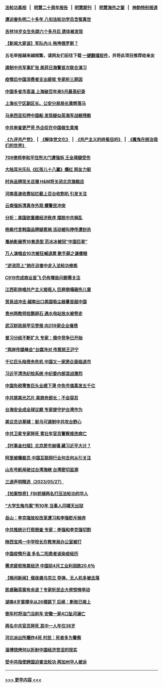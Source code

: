 #### [法轮功真相](https://github.com/gfw-breaker/truth/blob/master/README.md?t=0) &nbsp;&nbsp;|&nbsp;&nbsp; [明慧二十周年报告](https://github.com/gfw-breaker/mh-reports/blob/master/README.md?t=0) &nbsp;&nbsp;|&nbsp;&nbsp;[明慧期刊](https://github.com/gfw-breaker/mh-qikan) &nbsp;&nbsp;|&nbsp;&nbsp; [明慧海外之窗](https://github.com/gfw-breaker/mh-news/blob/master/README.md?t=0) &nbsp;&nbsp;|&nbsp;&nbsp; [神韵特别报道](https://github.com/gfw-breaker/mh-news/blob/master/shenyun.md?t=0)
#### [遭迫害失明二十多年 八旬法轮功学员含冤离世](../pages/nsc413/n14005431.md?t=05300043) 
#### [吉林18岁女生失踪六个多月后 遗体被发现](../pages/nsc413/n14005893.md?t=05300043) 
#### [【新闻大家谈】军队内斗 拖垮俄罗斯？](../pages/nsc413/n14005951.md?t=05300043) 
#### 五毛举报越来越频繁，请网友们前往下载 [一键翻墙软件](https://github.com/gfw-breaker/ssr-accounts)，并将此项目推荐给亲友
#### [遏制中共军事扩张 美菲日海警首次联合演习](../pages/nsc413/n14005888.md?t=05300043) 
#### [疫情后中国消费者支出疲软 专家析三原因](../pages/nsc413/n14005919.md?t=05300043) 
#### [中国多省市高温 上海破百年来5月最高纪录](../pages/nsc413/n14005794.md?t=05300043) 
#### [上海长宁区副区长、公安分局局长黄辉落马](../pages/nsc413/n14005869.md?t=05300043) 
#### [马来西亚扣押中国船 发现疑似英海军战舰残骸](../pages/nsc413/n14005866.md?t=05300043) 
#### [中共审查更严苛 外企叹在中国做生意难](../pages/nsc413/n14005796.md?t=05300043) 
#### [《九评共产党》](https://github.com/begood0513/9ping.md/blob/master/README.md) &nbsp;|&nbsp; [《解体党文化》](../../../../jtdwh.md/blob/master/README.md)  &nbsp;|&nbsp; [《共产主义的终极目的》](../../../../gczydzjmd.md/blob/master/README.md) &nbsp;|&nbsp; [《魔鬼在统治我们的世界》](../../../../mgztzwmdsj.md/blob/master/README.md) 
#### [709律师李和平住所大门遭强拆 王全璋腿受伤](../pages/nsc413/n14005785.md?t=05300043) 
#### [大陆耳光乐队《红孩儿十八赢》爆红 网友力挺](../pages/nsc413/n14005673.md?t=05300043) 
#### [时尚品牌现关店潮 H&M将关闭北京旗舰店](../pages/nsc413/n14005610.md?t=05300043) 
#### [河南高速收费站拦截上百台收割机 引发关注](../pages/nsc413/n14005501.md?t=05300043) 
#### [云南强拆清真寺外观 爆警民冲突](../pages/nsc413/n14005561.md?t=05300043) 
#### [分析：美国欲重建经济秩序 摆脱中共祸乱](../pages/nsc413/n14005488.md?t=05300043) 
#### [杨紫代言韩国品牌疑惹祸 活动被叫停传遭封杀](../pages/nsc413/n14005496.md?t=05300043) 
#### [戛纳影展秀16套造型 范冰冰被冠“中国巨星”](../pages/nsc413/n14005474.md?t=05300043) 
#### [万人演唱会10次被狂喊退票 歌手薛之谦傻眼](../pages/nsc413/n14005453.md?t=05300043) 
#### [“逆流而上”她在迫害中走入法轮功修炼](../pages/nsc413/n13994363.md?t=05300043) 
#### [C919完成商业首飞 仍有哪些问题需关注](../pages/nsc413/n14005421.md?t=05300043) 
#### [江西彩排唱共产主义接班人 巨屏倒塌砸伤儿童](../pages/nsc413/n14005329.md?t=05300043) 
#### [贸易战冲击 越南出口美国吸尘器量首超中国](../pages/nsc413/n14005314.md?t=05300043) 
#### [贵州两教师捡鹅卵石 遇水电站放水被卷走](../pages/nsc413/n14005217.md?t=05300043) 
#### [武汉财政局罕见登报 向259家企业催债](../pages/nsc413/n14005218.md?t=05300043) 
#### [普习分歧不断扩大 专家：俄中竞争已开始](../pages/nsc413/n14005128.md?t=05300043) 
#### [“两岸传媒峰会”台媒冷对 传惹怒王沪宁](../pages/nsc413/n14005163.md?t=05300043) 
#### [千亿巨头陷债务危机 中国又一家房企面临退市](../pages/nsc413/n14005121.md?t=05300043) 
#### [习近平清洗纪检系统 中纪委内部混战激烈](../pages/nsc413/n14005124.md?t=05300043) 
#### [中国免税零售巨头业绩下滑 中免市值蒸发五千亿](../pages/nsc413/n14005108.md?t=05300043) 
#### [中共禁美光芯片 美商务部长：不会容忍](../pages/nsc413/n14005101.md?t=05300043) 
#### [台海安全成全球议题 专家提守护台湾作为](../pages/nsc413/n14005045.md?t=05300043) 
#### [美议员访基辅：挺乌可遏制中共攻台野心](../pages/nsc413/n14005081.md?t=05300043) 
#### [中共卫星专家猝死 青壮年官员警察接连病亡](../pages/nsc413/n14005090.md?t=05300043) 
#### [【时事金扫描】北京房市崩塌 藏习近平大计？](../pages/nsc413/n14005071.md?t=05300043) 
#### [阿里被曝裁员 中国互联网行业何去何从引关注](../pages/nsc413/n14005087.md?t=05300043) 
#### [山东号航母驶过台湾海峡 台湾密切监测](../pages/nsc413/n14005068.md?t=05300043) 
#### [三退声明精选（2023/05/27）](../pages/nsc413/n14005080.md?t=05300043) 
#### [【拍案惊奇】FBI抓捕两名打压法轮功的华人](../pages/nsc413/n14005056.md?t=05300043) 
#### [“大学生掏鸟案”判10年 当事人闫啸天出狱](../pages/nsc413/n14005005.md?t=05300043) 
#### [岳山：李克强放权改革遭习和李强贬斥抛弃](../pages/nsc413/n14004847.md?t=05300043) 
#### [中共推统计打假倒查 专家：李强和李克强切割](../pages/nsc413/n14004910.md?t=05300043) 
#### [陕西宝鸡一中学校长在教育局办公室被打](../pages/nsc413/n14004932.md?t=05300043) 
#### [中国疫情升温 多名二阳患者谈染疫经历](../pages/nsc413/n14004993.md?t=05300043) 
#### [需求疲软拖累经济 中国前4月工业利润跌20.6％](../pages/nsc413/n14004981.md?t=05300043) 
#### [【晚间新闻】俄夜袭乌克兰 导弹、无人机多被击落](../pages/nsc413/n14004977.md?t=05300043) 
#### [凯盛融英案有余波？专家析民企大佬惊惶举动](../pages/nsc413/n14004234.md?t=05300043) 
#### [湖南4岁童撑伞从26楼跳下 后续：断肢已接上](../pages/nsc413/n14004956.md?t=05300043) 
#### [倒车时将油门当刹车 安徽一家4口坠河溺亡](../pages/nsc413/n14004922.md?t=05300043) 
#### [两名中共官员猝死 其中一人年仅38岁](../pages/nsc413/n14004861.md?t=05300043) 
#### [河北派出所爆炸4死 村民：死者多为警察](../pages/nsc413/n14004849.md?t=05300043) 
#### [淄博烧烤何以折射中国经济苦涩的现实](../pages/nsc413/n14004808.md?t=05300043) 
#### [受中共指使跨国迫害法轮功 两加州华人被诉](../pages/nsc413/n14004778.md?t=05300043) 

----
#### [ >>> 更早内容 <<< ](../indexes/nsc413-earlier.md)
